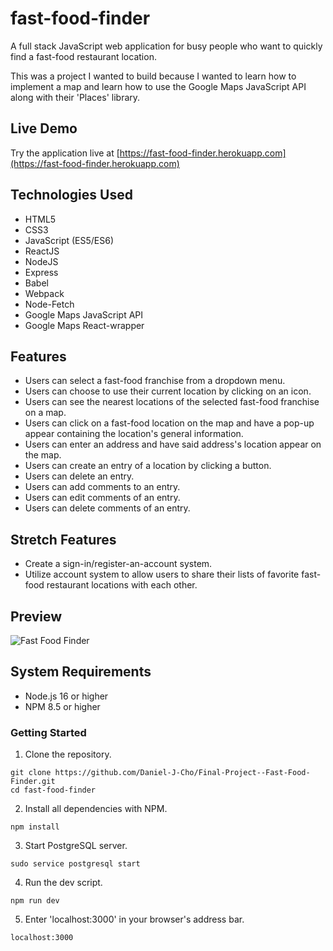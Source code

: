 # fast-food-finder

A full stack JavaScript web application for busy people who want to quickly find
a fast-food restaurant location.

This was a project I wanted to build because I wanted to learn how to implement
a map and learn how to use the Google Maps JavaScript API along with their 'Places'
library.

## Live Demo

Try the application live at [https://fast-food-finder.herokuapp.com](https://fast-food-finder.herokuapp.com)

## Technologies Used

- HTML5
- CSS3
- JavaScript (ES5/ES6)
- ReactJS
- NodeJS
- Express
- Babel
- Webpack
- Node-Fetch
- Google Maps JavaScript API
- Google Maps React-wrapper


## Features

- Users can select a fast-food franchise from a dropdown menu.
- Users can choose to use their current location by clicking on an icon.
- Users can see the nearest locations of the selected fast-food franchise on a map.
- Users can click on a fast-food location on the map and have a pop-up appear containing the location's general information.
- Users can enter an address and have said address's location appear on the map.
- Users can create an entry of a location by clicking a button.
- Users can delete an entry.
- Users can add comments to an entry.
- Users can edit comments of an entry.
- Users can delete comments of an entry.

## Stretch Features

- Create a sign-in/register-an-account system.
- Utilize account system to allow users to share their lists of favorite fast-food restaurant locations with each other.

## Preview

![Fast Food Finder](server/public/images/fast-food-finder-1.gif)

## System Requirements

- Node.js 16 or higher
- NPM 8.5 or higher

### Getting Started

1. Clone the repository.

  ```shell
  git clone https://github.com/Daniel-J-Cho/Final-Project--Fast-Food-Finder.git
  cd fast-food-finder
  ```

2. Install all dependencies with NPM.

  ```shell
  npm install
  ```

3. Start PostgreSQL server.

  ```shell
  sudo service postgresql start
  ```

4. Run the dev script.

  ```shell
  npm run dev
  ```

5. Enter 'localhost:3000' in your browser's address bar.

  ```shell
  localhost:3000
  ```
